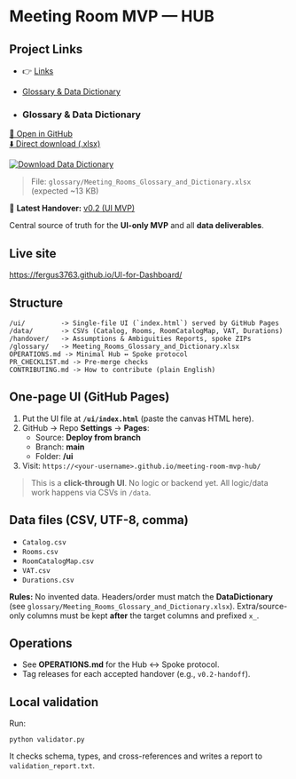 # Meeting Room MVP — HUB
## Project Links

- 👉 [Links](docs/links.md) 

- [Glossary & Data Dictionary](glossary/Meeting_Rooms_Glossary_and_Dictionary.xlsx)
- ### Glossary & Data Dictionary

[📄 Open in GitHub](https://github.com/Fergus3763/UI-for-Dashboard/blob/main/glossary/Meeting_Rooms_Glossary_and_Dictionary.xlsx)  
[⬇️ Direct download (.xlsx)](https://raw.githubusercontent.com/Fergus3763/UI-for-Dashboard/main/glossary/Meeting_Rooms_Glossary_and_Dictionary.xlsx)

[![Download Data Dictionary](https://img.shields.io/badge/Data%20Dictionary-.xlsx-blue)](https://raw.githubusercontent.com/Fergus3763/UI-for-Dashboard/main/glossary/Meeting_Rooms_Glossary_and_Dictionary.xlsx)

> File: `glossary/Meeting_Rooms_Glossary_and_Dictionary.xlsx` (expected ~13 KB)

🔖 **Latest Handover:** [v0.2 (UI MVP)](https://github.com/Fergus3763/UI-for-Dashboard/releases/tag/v0.2-handoff)

Central source of truth for the **UI-only MVP** and all **data deliverables**.
## Live site
https://fergus3763.github.io/UI-for-Dashboard/

## Structure
```
/ui/         -> Single-file UI (`index.html`) served by GitHub Pages
/data/       -> CSVs (Catalog, Rooms, RoomCatalogMap, VAT, Durations)
/handover/   -> Assumptions & Ambiguities Reports, spoke ZIPs
/glossary/   -> Meeting_Rooms_Glossary_and_Dictionary.xlsx
OPERATIONS.md -> Minimal Hub ↔ Spoke protocol
PR_CHECKLIST.md -> Pre-merge checks
CONTRIBUTING.md -> How to contribute (plain English)
```

## One-page UI (GitHub Pages)
1. Put the UI file at **`/ui/index.html`** (paste the canvas HTML here).
2. GitHub → Repo **Settings** → **Pages**:
   - Source: **Deploy from branch**
   - Branch: **main**
   - Folder: **/ui**
3. Visit: `https://<your-username>.github.io/meeting-room-mvp-hub/`

> This is a **click-through UI**. No logic or backend yet. All logic/data work happens via CSVs in `/data`.

## Data files (CSV, UTF-8, comma)
- `Catalog.csv`
- `Rooms.csv`
- `RoomCatalogMap.csv`
- `VAT.csv`
- `Durations.csv`

**Rules:** No invented data. Headers/order must match the **DataDictionary** (see `glossary/Meeting_Rooms_Glossary_and_Dictionary.xlsx`). Extra/source-only columns must be kept **after** the target columns and prefixed `x_`.

## Operations
- See **OPERATIONS.md** for the Hub ↔ Spoke protocol.
- Tag releases for each accepted handover (e.g., `v0.2-handoff`).

## Local validation
Run:
```
python validator.py
```
It checks schema, types, and cross-references and writes a report to `validation_report.txt`.
